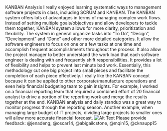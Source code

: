 KANBAN Analysis
I really enjoyed learning systematic ways to management software projects in class, including SCRUM and KANBAN. 
The KANBAN system offers lots of advantages in terms of managing complex work flows. Instead of setting multiple goals/objectives and allow developers to tackle them together, KANBAN system allows for more clarity, prioritization and flexibility. The system in general organize tasks into “To Do”, “Design”, “Development” and “Done” and other more detailed categories. It allow the software engineers to focus on one or a few tasks at one time and accomplish frequent accomplishments throughout the process. It also allow the project manager to better understand the work load that each software engineer is dealing with and frequently shift responsibilities. It provides a lot of flexibility and helps to prevent last minute bad work. Essentially, this methodology cut one big project into small pieces and facilitate the completion of each piece effectively. 
I really like the KANBAN concept because it can be applied to other corporate/manufacture operations and even help financial budgeting team to gain insights. For example, I worked on a financial reporting team that required a combined effort of 20 financial analyst to drive a portion of the reporting work and merge the results together at the end. KANBAN analysis and daily standup was a great way to monitor progress through the reporting season. Another example, when managing large budget of IT projects, dividing large projects to smaller ones will allow more accurate financial forecast. 
![Alt Text](http://blogs.mulesoft.org/wp-content/uploads/2010/10/Kanbanboard-1024x540.jpg)
Please provide feedback: @jenadeng, @oscar14, @abigailcstone, @mqin15, @cknaupp15




